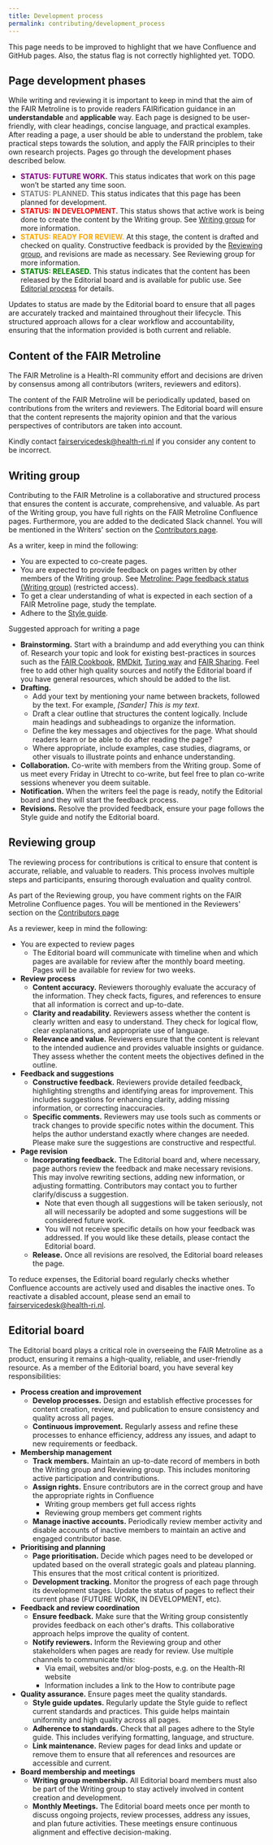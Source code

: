 ```yaml
---
title: Development process
permalink: contributing/development_process
---
```


This page needs to be improved to highlight that we have Confluence and GitHub pages. Also, the status flag is not correctly highlighted yet. TODO.

## Page development phases
While writing and reviewing it is important to keep in mind that the aim of the FAIR Metroline is to provide readers FAIRification guidance in an **understandable** and **applicable** way. Each page is designed to be user-friendly, with clear headings, concise language, and practical examples. After reading a page, a user should be able to understand the problem, take practical steps towards the solution, and apply the FAIR principles to their own research projects. Pages go through the development phases described below.
* <span style="color: purple;">**STATUS: FUTURE WORK.**</span> This status indicates that work on this page won’t be started any time soon.   
* <span style="color: grey;">**STATUS: PLANNED.**</span> This status indicates that this page has been planned for development.   
* <span style="color: red;">**STATUS: IN DEVELOPMENT.**</span> This status shows that active work is being done to create the content by the Writing group. See [Writing group](#writing-group) for more information.
* <span style="color: orange;">**STATUS: READY FOR REVIEW.**</span> At this stage, the content is drafted and checked on quality. Constructive feedback is provided by the [Reviewing group](#reviewing-group), and revisions are made as necessary. See Reviewing group for more information. 
* <span style="color: green;">**STATUS: RELEASED.**</span> This status indicates that the content has been released by the Editorial board and is available for public use. See [Editorial process](#editorial-board) for details.

Updates to status are made by the Editorial board to ensure that all pages are accurately tracked and maintained throughout their lifecycle. This structured approach allows for a clear workflow and accountability, ensuring that the information provided is both current and reliable.

## Content of the FAIR Metroline
The FAIR Metroline is a Health-RI community effort and decisions are driven by consensus among all contributors (writers, reviewers and editors). 

The content of the FAIR Metroline will be periodically updated, based on contributions from the writers and reviewers. The Editorial board will ensure that the content represents the majority opinion and that the various perspectives of contributors are taken into account.

Kindly contact <fairservicedesk@health-ri.nl> if you consider any content to be incorrect.

## Writing group
Contributing to the FAIR Metroline is a collaborative and structured process that ensures the content is accurate, comprehensive, and valuable. As part of the Writing group, you have full rights on the FAIR Metroline Confluence pages. Furthermore, you are added to the dedicated Slack channel. You will be mentioned in the Writers' section on the [Contributors page]({{site.baseurl}}/contributing/contributors#cur-writers). 

As a writer, keep in mind the following:
* You are expected to co-create pages. 
* You are expected to provide feedback on pages written by other members of the Writing group. See [Metroline: Page feedback status (Writing group)](https://health-ri.atlassian.net/wiki/spaces/FSD/pages/392200208) (restricted access).
* To get a clear understanding of what is expected in each section of a FAIR Metroline page, study the template.
* Adhere to the [Style guide]({{site.baseurl}}/contributing/style_guide).

Suggested approach for writing a page 
* **Brainstorming.** Start with a braindump and add everything you can think of. Research your topic and look for existing best-practices in sources such as the [FAIR Cookbook](https://faircookbook.elixir-europe.org/content/home.html), [RMDkit](https://rdmkit.elixir-europe.org/), [Turing way](https://the-turing-way.netlify.app/index.html) and [FAIR Sharing](https://fairsharing.org/). Feel free to add other high quality sources and notify the Editorial board if you have general resources, which should be added to the list.
* **Drafting.** 
  * Add your text by mentioning your name between brackets, followed by the text. For example, *\[Sander\] This is my text*. 
  * Draft a clear outline that structures the content logically. Include main headings and subheadings to organize the information. 
  * Define the key messages and objectives for the page. What should readers learn or be able to do after reading the page? 
  * Where appropriate, include examples, case studies, diagrams, or other visuals to illustrate points and enhance understanding.
* **Collaboration.** Co-write with members from the Writing group. Some of us meet every Friday in Utrecht to co-write, but feel free to plan co-write sessions whenever you deem suitable.
* **Notification.** When the writers feel the page is ready, notify the Editorial board and they will start the feedback process.
* **Revisions.** Resolve the provided feedback, ensure your page follows the Style guide and notify the Editorial board.

## Reviewing group
The reviewing process for contributions is critical to ensure that content is accurate, reliable, and valuable to readers. This process involves multiple steps and participants, ensuring thorough evaluation and quality control. 

As part of the Reviewing group, you have comment rights on the FAIR Metroline Confluence pages. You will be mentioned in the Reviewers' section on the [Contributors page]({{site.baseurl}}/contributing/contributors#cur-reviewers) 

As a reviewer, keep in mind the following:
* You are expected to review pages
    * The Editorial board will communicate with timeline when and which pages are available for review after the monthly board meeting. Pages will be available for review for two weeks.
* **Review process**
  * **Content accuracy.** Reviewers thoroughly evaluate the accuracy of the information. They check facts, figures, and references to ensure that all information is correct and up-to-date.
  * **Clarity and readability.** Reviewers assess whether the content is clearly written and easy to understand. They check for logical flow, clear explanations, and appropriate use of language.
  * **Relevance and value.** Reviewers ensure that the content is relevant to the intended audience and provides valuable insights or guidance. They assess whether the content meets the objectives defined in the outline.
* **Feedback and suggestions**
  * **Constructive feedback.** Reviewers provide detailed feedback, highlighting strengths and identifying areas for improvement. This includes suggestions for enhancing clarity, adding missing information, or correcting inaccuracies.
  * **Specific comments.** Reviewers may use tools such as comments or track changes to provide specific notes within the document. This helps the author understand exactly where changes are needed. Please make sure the suggestions are constructive and respectful. 
* **Page revision**
  * **Incorporating feedback.** The Editorial board and, where necessary, page authors review the feedback and make necessary revisions. This may involve rewriting sections, adding new information, or adjusting formatting. Contributors may contact you to further clarify/discuss a suggestion. 
    * Note that even though all suggestions will be taken seriously, not all will necessarily be adopted and some suggestions will be considered future work.
    * You will not receive specific details on how your feedback was addressed. If you would like these details, please contact the Editorial board.
  * **Release.** Once all revisions are resolved, the Editorial board releases the page.

To reduce expenses, the Editorial board regularly checks whether Confluence accounts are actively used and disables the inactive ones. To reactivate a disabled account, please send an email to <fairservicedesk@health-ri.nl>.

## Editorial board
The Editorial board plays a critical role in overseeing the FAIR Metroline as a product, ensuring it remains a high-quality, reliable, and user-friendly resource. As a member of the Editorial board, you have several key responsibilities:

* **Process creation and improvement**
  * **Develop processes.** Design and establish effective processes for content creation, review, and publication to ensure consistency and quality across all pages.
  * **Continuous improvement.** Regularly assess and refine these processes to enhance efficiency, address any issues, and adapt to new requirements or feedback. 
* **Membership management**
  * **Track members.** Maintain an up-to-date record of members in both the Writing group and Reviewing group. This includes monitoring active participation and contributions.
  * **Assign rights.** Ensure contributors are in the correct group and have the appropriate rights in Confluence
    * Writing group members get full access rights
    * Reviewing group members get comment rights
  * **Manage inactive accounts.** Periodically review member activity and disable accounts of inactive members to maintain an active and engaged contributor base.
* **Prioritising and planning**
  * **Page prioritisation.** Decide which pages need to be developed or updated based on the overall strategic goals and plateau planning. This ensures that the most critical content is prioritized.
  * **Development tracking.** Monitor the progress of each page through its development stages. Update the status of pages to reflect their current phase (FUTURE WORK, IN DEVELOPMENT, etc).
* **Feedback and review coordination**
  * **Ensure feedback.** Make sure that the Writing group consistently provides feedback on each other's drafts. This collaborative approach helps improve the quality of content.
  * **Notify reviewers.** Inform the Reviewing group and other stakeholders when pages are ready for review. Use multiple channels to communicate this:
    * Via email, websites and/or blog-posts, e.g. on the Health-RI website
    * Information includes a link to the How to contribute page
* **Quality assurance.** Ensure pages meet the quality standards.
  * **Style guide updates.** Regularly update the Style guide to reflect current standards and practices. This guide helps maintain uniformity and high quality across all pages.
  * **Adherence to standards.** Check that all pages adhere to the Style guide. This includes verifying formatting, language, and structure.
  * **Link maintenance.** Review pages for dead links and update or remove them to ensure that all references and resources are accessible and current.
* **Board membership and meetings**
  * **Writing group membership.** All Editorial board members must also be part of the Writing group to stay actively involved in content creation and development.
  * **Monthly Meetings.** The Editorial board meets once per month to discuss ongoing projects, review processes, address any issues, and plan future activities. These meetings ensure continuous alignment and effective decision-making.

